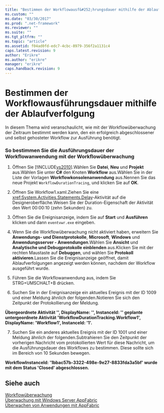 ```yaml
---
title: "Bestimmen der Workflowausf&#252;hrungsdauer mithilfe der Ablaufverfolgung | Microsoft Docs"
ms.custom: ""
ms.date: "03/30/2017"
ms.prod: ".net-framework"
ms.reviewer: ""
ms.suite: ""
ms.tgt_pltfrm: ""
ms.topic: "article"
ms.assetid: f04ad0fd-edc7-4cbc-8979-356f2a1131c4
caps.latest.revision: 9
author: "Erikre"
ms.author: "erikre"
manager: "erikre"
caps.handback.revision: 9
---
```

# Bestimmen der Workflowausf&#252;hrungsdauer mithilfe der Ablaufverfolgung
In diesem Thema wird veranschaulicht, wie mit der Workflowüberwachung der Zeitraum bestimmt werden kann, den ein erfolgreich abgeschlossener und selbst gehosteter Workflow zur Ausführung benötigt.  
  
### So bestimmen Sie die Ausführungsdauer der Workflowanwendung mit der Workflowüberwachung  
  
1.  Öffnen Sie [!INCLUDE[vs2010](../../../includes/vs2010-md.md)].Wählen Sie **Datei**, **Neu** und **Projekt** aus.Wählen Sie unter **C\#** den Knoten **Workflow** aus.Wählen Sie in der Liste der Vorlagen **Workflowkonsolenanwendung** aus.Nennen Sie das neue Projekt `WorkflowDurationTracing`, und klicken Sie auf **OK**.  
  
2.  Öffnen Sie Workflow1.xaml.Ziehen Sie eine <xref:System.Activities.Statements.Delay>\-Aktivität auf die Designeroberfläche.Weisen Sie der Duration\-Eigenschaft der Aktivität den Wert 00:00:10 \(zehn Sekunden\) zu.  
  
3.  Öffnen Sie die Ereignisanzeige, indem Sie auf **Start** und **Ausführen** klicken und dann `eventvwr.exe` eingeben.  
  
4.  Wenn Sie die Workflowüberwachung nicht aktiviert haben, erweitern Sie **Anwendungs\- und Dienstprotokolle**, **Microsoft**, **Windows** und **Anwendungsserver \- Anwendungen**.Wählen Sie **Ansicht** und **Analytische und Debugprotokolle einblenden** aus.Klicken Sie mit der rechten Maustaste auf **Debuggen**, und wählen Sie **Protokoll aktivieren**.Lassen Sie die Ereignisanzeige geöffnet, damit Ablaufverfolgungen angezeigt werden können, nachdem der Workflow ausgeführt wurde.  
  
5.  Führen Sie die Workflowanwendung aus, indem Sie STRG\+UMSCHALT\+B drücken.  
  
6.  Suchen Sie in der Ereignisanzeige ein aktuelles Ereignis mit der ID 1009 und einer Meldung ähnlich der folgenden.Notieren Sie sich den Zeitpunkt der Protokollierung der Meldung.  
  
 **Übergeordnete Aktivität '', DisplayName: '', InstanceId: '' geplante untergeordnete Aktivität 'WorkflowDurationTracking.Workflow1', DisplayName: 'Workflow1', InstanceId: '1'.**  
  
7.  Suchen Sie ein anderes aktuelles Ereignis mit der ID 1001 und einer Meldung ähnlich der folgenden.Subtrahieren Sie den Zeitpunkt der vorherigen Nachricht vom protokollierten Wert für diese Nachricht, um die Ausführungsdauer des Workflows zu bestimmen. Diese sollte sich im Bereich von 10 Sekunden bewegen.  
  
 **WorkflowInstanceId: '1bbac57b\-3322\-498e\-9e27\-8833fda3a5bf' wurde mit dem Status 'Closed' abgeschlossen.**  
  
## Siehe auch  
 [Workflowüberwachung](../../../docs/framework/windows-workflow-foundation//workflow-tracing.md)   
 [Überwachung mit Windows Server AppFabric](http://go.microsoft.com/fwlink/?LinkId=201273)   
 [Überwachen von Anwendungen mit AppFabric](http://go.microsoft.com/fwlink/?LinkId=201275)